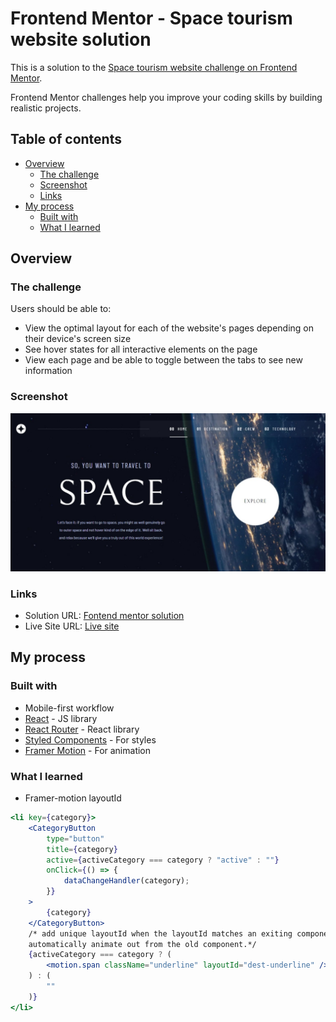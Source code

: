 # Frontend Mentor - Space tourism website solution

This is a solution to the [Space tourism website challenge on Frontend Mentor](https://www.frontendmentor.io/challenges/space-tourism-multipage-website-gRWj1URZ3).

Frontend Mentor challenges help you improve your coding skills by building realistic projects.

## Table of contents

-   [Overview](#overview)
    -   [The challenge](#the-challenge)
    -   [Screenshot](#screenshot)
    -   [Links](#links)
-   [My process](#my-process)
    -   [Built with](#built-with)
    -   [What I learned](#what-i-learned)

## Overview

### The challenge

Users should be able to:

-   View the optimal layout for each of the website's pages depending on their device's screen size
-   See hover states for all interactive elements on the page
-   View each page and be able to toggle between the tabs to see new information

### Screenshot

![](./screenshot.jpeg)

### Links

-   Solution URL: [Fontend mentor solution]()
-   Live Site URL: [Live site]()

## My process

### Built with

-   Mobile-first workflow
-   [React](https://reactjs.org/) - JS library
-   [React Router](https://reactrouter.com/en/main) - React library
-   [Styled Components](https://styled-components.com/) - For styles
-   [Framer Motion](https://www.framer.com/motion/) - For animation

### What I learned

-   Framer-motion layoutId

```jsx
<li key={category}>
    <CategoryButton
        type="button"
        title={category}
        active={activeCategory === category ? "active" : ""}
        onClick={() => {
            dataChangeHandler(category);
        }}
    >
        {category}
    </CategoryButton>
    /* add unique layoutId when the layoutId matches an exiting component. It will
    automatically animate out from the old component.*/
    {activeCategory === category ? (
        <motion.span className="underline" layoutId="dest-underline" />
    ) : (
        ""
    )}
</li>
```
